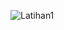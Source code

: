 ![Latihan1](https://user-images.githubusercontent.com/92833376/163290740-fc381ea8-9082-45c1-a56b-4e610c82ca17.png)

